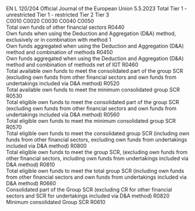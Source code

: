 EN  L 120/204 Official Journal of the European Union 5.5.2023
 Total  Tier 1 - 
unrestricted  Tier 1 - 
restricted  Tier 2  Tier 3  
C0010  C0020  C0030  C0040  C0050  
Total own funds of other financial sectors  R0440  
Own funds when using the Deduction and Aggregation (D&A) method, exclusively or 
in combination with method 1  
Own funds aggregated when using the Deduction and Aggregation (D&A) method and 
combination of methods  R0450  
Own funds aggregated when using the Deduction and Aggregation (D&A) method and 
combination of methods net of IGT  R0460  
Total available own funds to meet the consolidated part of the group SCR (excluding own 
funds from other financial sectors and own funds from undertakings included via D&A 
method)  R0520  
Total available own funds to meet the minimum consolidated group SCR  R0530  
Total eligible own funds to meet the consolidated part of the group SCR (excluding own 
funds from other financial sectors and own funds from undertakings included via D&A 
method)  R0560  
Total eligible own funds to meet the minimum consolidated group SCR  R0570  
Total eligible own funds to meet the consolidated group SCR (including own funds from 
other financial sectors, excluding own funds from undertakings included via D&A method)  R0800  
Total eligible own funds to meet the group SCR, (excluding own funds from other financial 
sectors, including own funds from undertakings included via D&A method)  R0810  
Total eligible own funds to meet the total group SCR (including own funds from other 
financial sectors and own funds from undertakings included via D&A method)  R0660  
Consolidated part of the Group SCR (excluding CR for other financial sectors and SCR for 
undertakings included via D&A method)  R0820  
Minimum consolidated Group SCR  R0610
